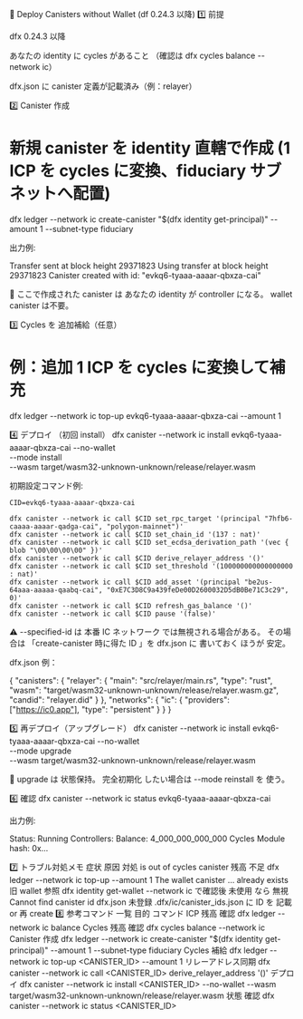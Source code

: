 🚀 Deploy Canisters without Wallet (df 0.24.3 以降)
1️⃣ 前提

dfx 0.24.3 以降

あなたの identity に cycles があること （確認は dfx cycles balance --network ic）

dfx.json に canister 定義が記載済み（例：relayer）

2️⃣ Canister 作成
# 新規 canister を identity 直轄で作成 (1 ICP を cycles に変換、fiduciary サブネットへ配置)
dfx ledger --network ic create-canister "$(dfx identity get-principal)" --amount 1 --subnet-type fiduciary


出力例:

Transfer sent at block height 29371823
Using transfer at block height 29371823
Canister created with id: "evkq6-tyaaa-aaaar-qbxza-cai"


🧠 ここで作成された canister は あなたの identity が controller になる。
wallet canister は不要。

3️⃣ Cycles を 追加補給（任意）
# 例：追加 1 ICP を cycles に変換して補充
dfx ledger --network ic top-up evkq6-tyaaa-aaaar-qbxza-cai --amount 1

4️⃣ デプロイ （初回 install）
dfx canister --network ic install evkq6-tyaaa-aaaar-qbxza-cai --no-wallet \
  --mode install \
  --wasm target/wasm32-unknown-unknown/release/relayer.wasm


初期設定コマンド例:

```
CID=evkq6-tyaaa-aaaar-qbxza-cai

dfx canister --network ic call $CID set_rpc_target '(principal "7hfb6-caaaa-aaaar-qadga-cai", "polygon-mainnet")'
dfx canister --network ic call $CID set_chain_id '(137 : nat)'
dfx canister --network ic call $CID set_ecdsa_derivation_path '(vec { blob "\00\00\00\00" })'
dfx canister --network ic call $CID derive_relayer_address '()'
dfx canister --network ic call $CID set_threshold '(100000000000000000 : nat)'
dfx canister --network ic call $CID add_asset '(principal "be2us-64aaa-aaaaa-qaabq-cai", "0xE7C3D8C9a439feDe00D2600032D5dB0Be71C3c29", 0)'
dfx canister --network ic call $CID refresh_gas_balance '()'
dfx canister --network ic call $CID pause '(false)'
```


⚠️ --specified-id は 本番 IC ネットワーク では無視される場合がある。
その場合は 「create-canister 時に得た ID 」を dfx.json に 書いておく ほうが 安定。

dfx.json 例：

{
  "canisters": {
    "relayer": {
      "main": "src/relayer/main.rs",
      "type": "rust",
      "wasm": "target/wasm32-unknown-unknown/release/relayer.wasm.gz",
      "candid": "relayer.did"
    }
  },
  "networks": { "ic": { "providers": ["https://ic0.app"], "type": "persistent" } }
}

5️⃣ 再デプロイ（アップグレード）
dfx canister --network ic install evkq6-tyaaa-aaaar-qbxza-cai --no-wallet \
  --mode upgrade \
  --wasm target/wasm32-unknown-unknown/release/relayer.wasm


🔁 upgrade は 状態保持。
完全初期化 したい場合は --mode reinstall を 使う。

6️⃣ 確認
dfx canister --network ic status evkq6-tyaaa-aaaar-qbxza-cai


出力例:

Status: Running
Controllers: <your principal>
Balance: 4_000_000_000_000 Cycles
Module hash: 0x...

7️⃣ トラブル対処メモ
症状	原因	対処
is out of cycles	canister 残高 不足	dfx ledger --network ic top-up <id> --amount 1
The wallet canister … already exists	旧 wallet 参照	dfx identity get-wallet --network ic で確認後 未使用 なら 無視
Cannot find canister id	dfx.json 未登録	.dfx/ic/canister_ids.json に ID を 記載 or 再 create
8️⃣ 参考コマンド 一覧
目的	コマンド
ICP 残高 確認	dfx ledger --network ic balance
Cycles 残高 確認	dfx cycles balance --network ic
Canister 作成	dfx ledger --network ic create-canister "$(dfx identity get-principal)" --amount 1 --subnet-type fiduciary
Cycles 補給	dfx ledger --network ic top-up <CANISTER_ID> --amount 1
リレーアドレス同期	dfx canister --network ic call <CANISTER_ID> derive_relayer_address '()'
デプロイ	dfx canister --network ic install <CANISTER_ID> --no-wallet --wasm target/wasm32-unknown-unknown/release/relayer.wasm
状態 確認	dfx canister --network ic status <CANISTER_ID>
